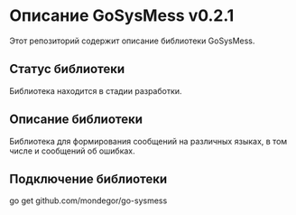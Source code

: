 # Описание GoSysMess v0.2.1
Этот репозиторий содержит описание библиотеки GoSysMess.

## Статус библиотеки
Библиотека находится в стадии разработки.

## Описание библиотеки
Библиотека для формирования сообщений на различных языках, в том числе и сообщений об ошибках.

## Подключение библиотеки
go get github.com/mondegor/go-sysmess
